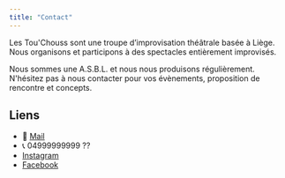 ```yaml
---
title: "Contact"
---
```


Les Tou'Chouss sont une troupe d’improvisation théâtrale basée à Liège. Nous organisons et participons à des spectacles entièrement improvisés.

Nous sommes une A.S.B.L. et nous nous produisons régulièrement. N'hésitez pas à nous contacter pour vos évènements, proposition de rencontre et concepts.

## Liens

[comment]: <> (TODO: utiliser un shortcode pour récupérer les paramètres des réseaux sociaux)

- 📨 [Mail](placeimpro@gmail.com)
- 📞 04999999999 ??
- [Instagram](https://www.instagram.com/lestouchouss)
- [Facebook](https://www.facebook.com/touchoussimpro)
